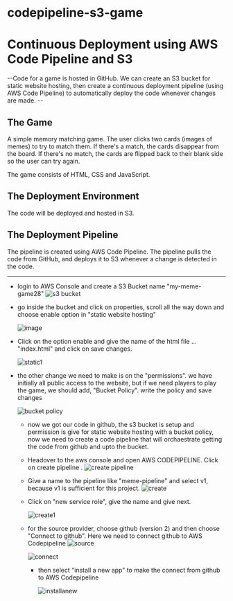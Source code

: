 # codepipeline-s3-game
# Continuous Deployment using AWS Code Pipeline and S3

--Code for a game is hosted in GitHub.  We can create an S3 bucket for static website hosting, then create a continuous deployment pipeline (using AWS Code Pipeline) to automatically deploy the code whenever changes are made. --

## The Game
A simple memory matching game.  The user clicks two cards (images of memes) to try to match them.  If there's a match, the cards disappear from the board.  If there's no match, the cards are flipped back to their blank side so the user can try again.

The game consists of HTML, CSS and JavaScript.

## The Deployment Environment
The code will be deployed and hosted in S3.

## The Deployment Pipeline
The pipeline is created using AWS Code Pipeline.  The pipeline pulls the code from GitHub, and deploys it to S3 whenever a change is detected in the code.

************************************
- login to AWS Console and create a S3 Bucket name "my-meme-game28"
  ![s3 bucket](https://github.com/nirmal-jack/codepipeline-s3-game/assets/170439621/76dfe03d-2e09-4987-9fbc-2a9e14e7fca2)

- go inside the bucket and click on properties, scroll all the way down and choose enable option in "static website hosting"


  ![image](https://github.com/nirmal-jack/codepipeline-s3-game/assets/170439621/647b53cd-363d-4324-adbd-844d272e8784)


- Click on the option enable and give the name of the html file ... "index.html" and click on save changes.

  ![static1](https://github.com/nirmal-jack/codepipeline-s3-game/assets/170439621/337dda31-7e1b-4c25-a740-beb551230242)


- the other change we need to make is on the "permissions". we have initially all public access to the website, but if we need players to play the game, we should add, "Bucket Policy". write the policy and save changes

  ![bucket policy](https://github.com/nirmal-jack/codepipeline-s3-game/assets/170439621/6e8e4b70-2d10-4c98-9eb3-cdfd04aae491)

  - now we got our code in github, the s3 bucket is setup and permission is give for static website hosting with a bucket policy, now we need to create a code pipeline that will orchaestrate getting the code from github and upto the bucket.
 
  - Headover to the aws console and open AWS CODEPIPELINE. Click on create pipeline
    .
    ![create pipeline](https://github.com/nirmal-jack/codepipeline-s3-game/assets/170439621/92daeb67-8076-4941-95d9-5facb021dd78)

  - Give a name to the pipeline like "meme-pipeline" and select v1, because v1 is sufficient for this project.
![create](https://github.com/nirmal-jack/codepipeline-s3-game/assets/170439621/ad95fda4-be95-4717-871b-c801d3d2a2d1)

    
  - Click on "new service role", give the name and give next.

    ![create1](https://github.com/nirmal-jack/codepipeline-s3-game/assets/170439621/7030135f-fba0-4d1e-ad30-905ca64224c8)


  - for the source provider, choose github (version 2) and then choose "Connect to github". Here we need to connect github to AWS Codepipeline
    ![source](https://github.com/nirmal-jack/codepipeline-s3-game/assets/170439621/ca4d1198-7b96-4892-8b61-b8b6225cca4d)
 
    ![connect](https://github.com/nirmal-jack/codepipeline-s3-game/assets/170439621/98ae0b43-0c71-4d33-adc1-de08d4b2e950)


    - then select "install a new app" to make the connect from github to AWS Codepipeline
   
      
      ![installanew](https://github.com/nirmal-jack/codepipeline-s3-game/assets/170439621/ee6ce4ac-4f08-49db-a19d-1c5ba4018a9c)








